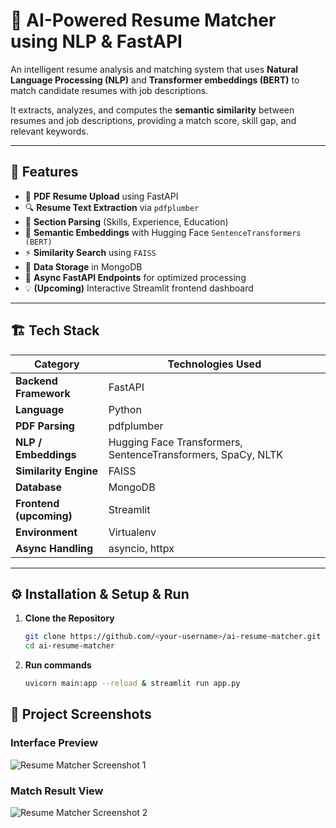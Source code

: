 # 🧠 AI-Powered Resume Matcher using NLP & FastAPI

An intelligent resume analysis and matching system that uses **Natural Language Processing (NLP)** and **Transformer embeddings (BERT)** to match candidate resumes with job descriptions.  

It extracts, analyzes, and computes the **semantic similarity** between resumes and job descriptions, providing a match score, skill gap, and relevant keywords.

---

## 🚀 Features

- 📂 **PDF Resume Upload** using FastAPI
- 🔍 **Resume Text Extraction** via `pdfplumber`
- 🧩 **Section Parsing** (Skills, Experience, Education)
- 🧠 **Semantic Embeddings** with Hugging Face `SentenceTransformers (BERT)`
- ⚡ **Similarity Search** using `FAISS`
- 💾 **Data Storage** in MongoDB
- 🧰 **Async FastAPI Endpoints** for optimized processing
- 💡 **(Upcoming)** Interactive Streamlit frontend dashboard

---

## 🏗️ Tech Stack

| Category | Technologies Used |
|-----------|-------------------|
| **Backend Framework** | FastAPI |
| **Language** | Python |
| **PDF Parsing** | pdfplumber |
| **NLP / Embeddings** | Hugging Face Transformers, SentenceTransformers, SpaCy, NLTK |
| **Similarity Engine** | FAISS |
| **Database** | MongoDB |
| **Frontend (upcoming)** | Streamlit |
| **Environment** | Virtualenv |
| **Async Handling** | asyncio, httpx |

---

## ⚙️ Installation & Setup & Run

1. **Clone the Repository**
   ```bash
   git clone https://github.com/<your-username>/ai-resume-matcher.git
   cd ai-resume-matcher

2. **Run commands**
   ```bash
   uvicorn main:app --reload & streamlit run app.py

## 📸 Project Screenshots

### Interface Preview
![Resume Matcher Screenshot 1](ai_resume_matcher/images/image2.png)

### Match Result View
![Resume Matcher Screenshot 2](ai_resume_matcher/images/image.png)

